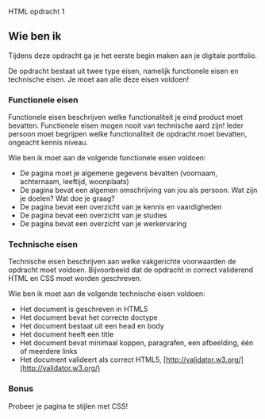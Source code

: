 HTML opdracht 1

## Wie ben ik
Tijdens deze opdracht ga je het eerste begin maken aan je digitale portfolio.

De opdracht bestaat uit twee type eisen, namelijk functionele eisen en technische eisen. Je moet aan alle deze eisen voldoen!

### Functionele eisen
Functionele eisen beschrijven welke functionaliteit je eind product moet bevatten. Functionele eisen mogen nooit van technische aard zijn! Ieder persoon moet begrijpen welke functionaliteit de opdracht moet bevatten, ongeacht kennis niveau.

Wie ben ik moet aan de volgende functionele eisen voldoen:
* De pagina moet je algemene gegevens bevatten (voornaam, achternaam, leeftijd, woonplaats)
* De pagina bevat een algemen omschrijving van jou als persoon. Wat zijn je doelen? Wat doe je graag?
* De pagina bevat een overzicht van je kennis en vaardigheden
* De pagina bevat een overzicht van je studies
* De pagina bevat een overzicht van je werkervaring

### Technische eisen
Technische eisen beschrijven aan welke vakgerichte voorwaarden de opdracht moet voldoen. Bijvoorbeeld dat de opdracht in correct validerend HTML en CSS moet worden geschreven.

Wie ben ik moet aan de volgende technische eisen voldoen:
* Het document is geschreven in HTML5
* Het document bevat het correcte doctype
* Het document bestaat uit een head en body
* Het document heeft een title
* Het document bevat minimaal koppen, paragrafen, een afbeelding, één of meerdere links
* Het document valideert als correct HTML5, [http://validator.w3.org/](http://validator.w3.org/)

### Bonus
Probeer je pagina te stijlen met CSS!
